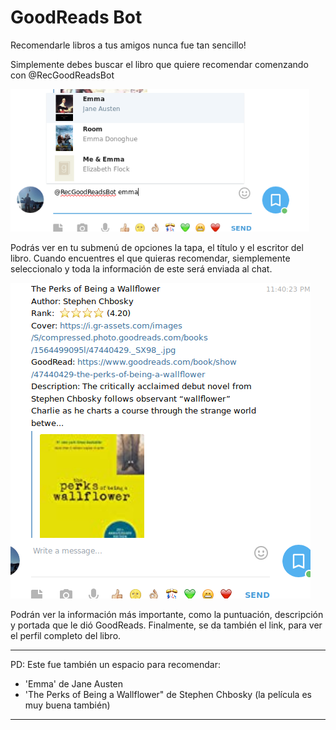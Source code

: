 # GoodReads Bot

Recomendarle libros a tus amigos nunca fue tan sencillo! 

Simplemente debes buscar el libro que quiere recomendar 
comenzando con @RecGoodReadsBot 

  <img src="goodreadsbot.png" 
    alt="GRBot"/>

Podrás ver en tu submenú de opciones la tapa, el título y el escritor del libro. Cuando encuentres el que quieras recomendar, siemplemente seleccionalo y toda la información de este será enviada al chat.

  <img src="bookreview.png" 
    alt="GRBot"/>
    
Podrán ver la información más importante, como la puntuación, descripción y portada que le dió GoodReads. Finalmente, se da también el link, para ver el perfil completo del libro.

---
PD: Este fue también un espacio para recomendar: 
* 'Emma' de Jane Austen 
* 'The Perks of Being a Wallflower" de Stephen Chbosky (la película es muy buena también)
---
